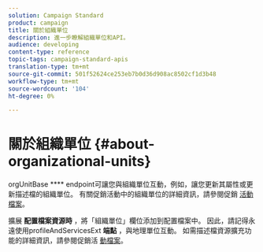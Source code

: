 ```yaml
---
solution: Campaign Standard
product: campaign
title: 關於組織單位
description: 進一步瞭解組織單位和API。
audience: developing
content-type: reference
topic-tags: campaign-standard-apis
translation-type: tm+mt
source-git-commit: 501f52624ce253eb7b0d36d908ac8502cf1d3b48
workflow-type: tm+mt
source-wordcount: '104'
ht-degree: 0%

---
```



# 關於組織單位 {#about-organizational-units}

orgUnitBase **** endpoint可讓您與組織單位互動，例如，讓您更新其屬性或更新描述檔的組織單位。 有關促銷活動中的組織單位的詳細資訊，請參閱促銷 [活動檔案](https://helpx.adobe.com/campaign/standard/administration/using/organizational-units.html)。

擴展 **配置檔案資源時** ，將「組織單位」欄位添加到配置檔案中。 因此，請記得永遠使用profileAndServicesExt **端點** ，與地理單位互動。 如需描述檔資源擴充功能的詳細資訊，請參閱促銷活 [動檔案](https://helpx.adobe.com/campaign/standard/administration/using/organizational-units.html#partitioning-profiles)。
